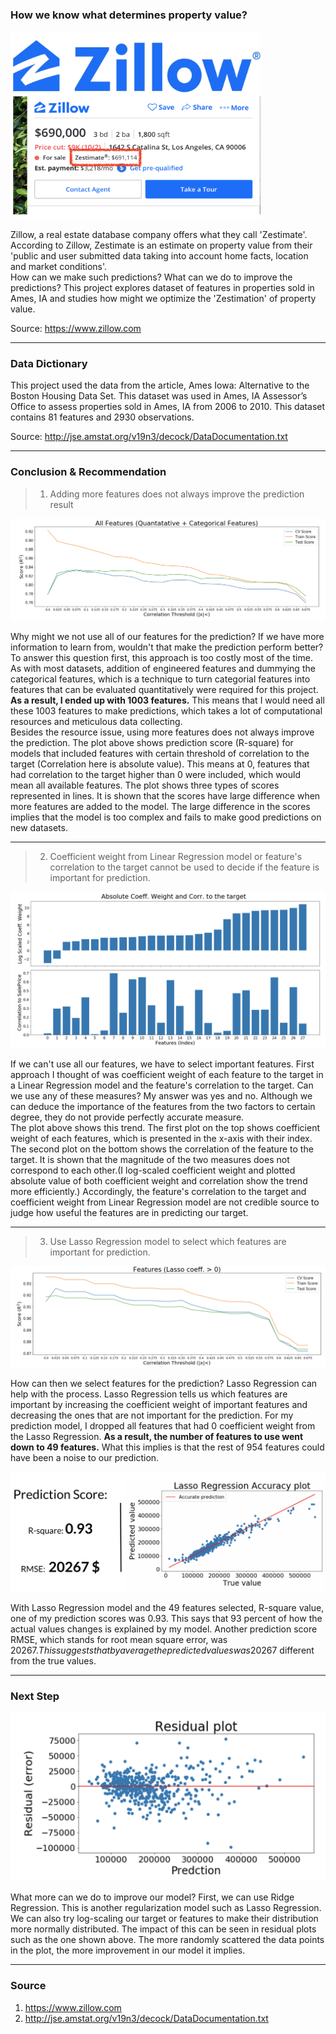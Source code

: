### How we know what determines property value?

<img src = "./image/zillow.png" width="400"/>

 Zillow, a real estate database company offers what they call 'Zestimate'. According to Zillow, Zestimate is an estimate on property value from their 'public and user submitted data taking into account home facts, location and market conditions'.            
How can we make such predictions? What can we do to improve the predictions? This project explores dataset of features in properties sold in Ames, IA and studies how might we optimize the 'Zestimation' of property value.

Source: https://www.zillow.com
______

### Data Dictionary
This project used the data from the article, Ames Iowa: Alternative to the Boston Housing Data Set. This dataset was used in Ames, IA Assessor’s Office to assess properties sold in Ames, IA from 2006 to 2010. This dataset contains 81 features and 2930 observations.

Source: http://jse.amstat.org/v19n3/decock/DataDocumentation.txt
____________

### Conclusion & Recommendation

> 1. Adding more features does not always improve the prediction result

![conclusion2017](./image/overfit_plot.png)

Why might we not use all of our features for the prediction? If we have more information to learn from, wouldn't that make the prediction perform better? To answer this question first, this approach is too costly most of the time.                
As with most datasets, addition of engineered features and dummying the categorical features, which is a technique to turn categorial features into features that can be evaluated quantitatively were required for this project. **As a result, I ended up with 1003 features.** This means that I would need all these 1003 features to make predictions, which takes a lot of computational resources and meticulous data collecting.                     
Besides the resource issue, using more features does not always improve the prediction. The plot above shows prediction score (R-square) for models that included features with certain threshold of correlation to the target (Correlation here is absolute value). This means at 0, features that had correlation to the target higher than 0 were included, which would mean all available features. The plot shows three types of scores represented in lines. It is shown that the scores have large difference when more features are added to the model. The large difference in the scores implies that the model is too complex and fails to make good predictions on new datasets.

____________

> 2. Coefficient weight from Linear Regression model or feature's correlation to the target cannot be used to decide if the feature is important for prediction.

![conclusion2017](./image/corr_coef.png)

If we can't use all our features, we have to select important features. First approach I thought of was coefficient weight of each feature to the target in a Linear Regression model and the feature's correlation to the target. Can we use any of these measures? My answer was yes and no. Although we can deduce the importance of the features from the two factors to certain degree, they do not provide perfectly accurate measure.               
The plot above shows this trend. The first plot on the top shows coefficient weight of each features, which is presented in the x-axis with their index. The second plot on the bottom shows the correlation of the feature to the target. It is shown that the magnitude of the two measures does not correspond to each other.(I log-scaled coefficient weight and plotted absolute value of both coefficient weight and correlation show the trend more efficiently.) Accordingly, the feature's correlation to the target and coefficient weight from Linear Regression model are not credible source to judge how useful the features are in predicting our target.

____________

> 3. Use Lasso Regression model to select which features are important for prediction.

![conclusion2017](./image/corr_coef_2.png)

How can then we select features for the prediction? Lasso Regression can help with the process. Lasso Regression tells us which features are important by increasing the coefficient weight of important features and decreasing the ones that are not important for the prediction. For my prediction model, I dropped all features that had 0 coefficient weight from the Lasso Regression. **As a result, the number of features to use went down to 49 features.** What this implies is that the rest of 954 features could have been a noise to our prediction.

![conclusion2017](./image/lasso_accuracy.png)

With Lasso Regression model and the 49 features selected, R-square value, one of my prediction scores was 0.93. This says that 93 percent of how the actual values changes is explained by my model. Another prediction score RMSE, which stands for root mean square error, was 20267$. This suggests that by average the predicted values was 20267$ different from the true values.

____________

### Next Step

![conclusion2017](./image/residual.png)

What more can we do to improve our model? First, we can use Ridge Regression. This is another regularization model such as Lasso Regression. We can also try log-scaling our target or features to make their distribution more normally distributed. The impact of this can be seen in residual plots such as the one shown above. The more randomly scattered the data points in the plot, the more improvement in our model it implies.   

____________

### Source
1. https://www.zillow.com
2. http://jse.amstat.org/v19n3/decock/DataDocumentation.txt
